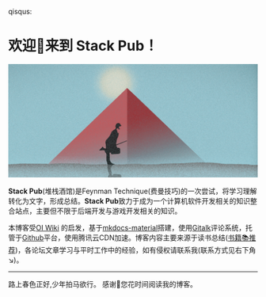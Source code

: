 qisqus:

# 欢迎👏来到 **Stack Pub**！
![stack_pub](image/stack_pub.png)

**Stack Pub**(堆栈酒馆)是Feynman Technique(费曼技巧)的一次尝试，将学习理解转化为文字，形成总结。**Stack Pub**致力于成为一个计算机软件开发相关的知识整合站点，主要但不限于后端开发与游戏开发相关的知识。

本博客受[OI Wiki](https://oi-wiki.org/) 的启发，基于[mkdocs-material](kit/mkdocs/)搭建，使用[Gitalk](https://gitalk.github.io/)评论系统，托管于[Github](https://github.com/opfanswyx/StackPub)平台，使用腾讯云CDN加速。博客内容主要来源于读书总结([书籍📚推荐](index/book.md))，各论坛文章学习与平时工作中的经验，如有侵权请联系我(联系方式见右下角↘)。

--- 
路上春色正好,少年拍马欲行。
感谢🙏您花时间阅读我的博客。
